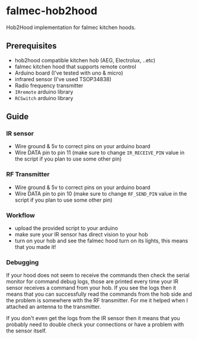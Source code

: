 # falmec-hob2hood
Hob2Hood implementation for falmec kitchen hoods.

## Prerequisites

- hob2hood compatible kitchen hob (AEG, Electrolux, ..etc)
- falmec kitchen hood that supports remote control
- Arduino board (I've tested with uno & micro)
- infrared sensor (I've used TSOP34838)
- Radio frequency transmitter
- `IRremote` arduino library
- `RCSwitch` arduino library

## Guide

### IR sensor

- Wire ground & 5v to correct pins on your arduino board
- Wire DATA pin to pin 11 (make sure to change `IR_RECEIVE_PIN` value in the script if you plan to use some other pin)

### RF Transmitter
- Wire ground & 5v to correct pins on your arduino board
- Wire DATA pin to pin 10 (make sure to change `RF_SEND_PIN` value in the script if you plan to use some other pin)

### Workflow

- upload the provided script to your arduino
- make sure your IR sensor has direct vision to your hob
- turn on your hob and see the falmec hood turn on its lights, this means that you made it!

### Debugging

If your hood does not seem to receive the commands then check the serial monitor for command debug logs, those are printed every time your IR sensor receives a command from your hob. If you see the logs then it means that you can successfully read the commands from the hob side and the problem is somewhere with the RF transmitter. For me it helped when I attached an antenna to the transmitter.

If you don't even get the logs from the IR sensor then it means that you probably need to double check your connections or have a problem with the sensor itself.
